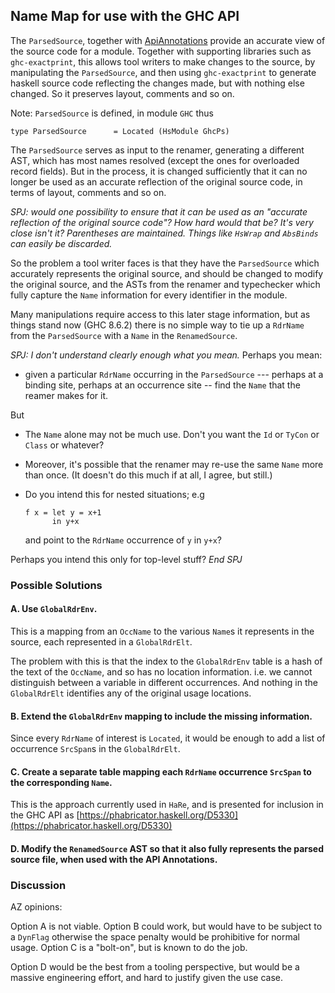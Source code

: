 ## Name Map for use with the GHC API


The `ParsedSource`, together with [ApiAnnotations](api-annotations) provide an accurate view of the source code for a module.  Together with supporting libraries such as `ghc-exactprint`, this allows tool writers to make changes to the source, by manipulating the `ParsedSource`, and then using `ghc-exactprint` to generate haskell source code reflecting the changes made, but with nothing else changed. So it preserves layout, comments and so on.


Note: `ParsedSource` is defined, in module `GHC` thus

```wiki
type ParsedSource      = Located (HsModule GhcPs)
```


The `ParsedSource` serves as input to the renamer, generating a different AST, which has most names resolved (except the ones for overloaded record fields).  But in the process, it is changed sufficiently that it can no longer be used as an accurate reflection of the original source code, in terms of layout, comments and so on.

*SPJ: would one possibility to ensure that it can be used as an "accurate reflection of the original source code"?   How hard would that be?  It's very close isn't it?  Parentheses are maintained.  Things like `HsWrap` and `AbsBinds` can easily be discarded.*


So the problem a tool writer faces is that they have the `ParsedSource` which accurately represents the original source, and should be changed to modify the original source, and the ASTs from the renamer and typechecker which fully capture the `Name` information for every identifier in the module.


Many manipulations require access to this later stage information, but as things stand now (GHC 8.6.2) there is no simple way to tie up a `RdrName` from the `ParsedSource` with a `Name` in the `RenamedSource`.

*SPJ: I don't understand clearly enough what you mean.*  Perhaps you mean: 

- given a particular `RdrName` occurring in the `ParsedSource`  --- perhaps at a binding site, perhaps at an occurrence site -- find the `Name` that the reamer makes for it.


But 

- The `Name` alone may not be much use.  Don't you want the `Id` or `TyCon` or `Class` or whatever?
- Moreover, it's possible that the renamer may re-use the same `Name` more than once.  (It doesn't do this much if at all, I agree, but still.)
- Do you intend this for nested situations; e.g

  ```wiki
  f x = let y = x+1
        in y+x
  ```

  and point to the `RdrName` occurrence of `y` in `y+x`?


Perhaps you intend this only for top-level stuff?
*End SPJ*

### Possible Solutions

#### A. Use `GlobalRdrEnv`.


This is a mapping from an `OccName` to the various `Name`s it represents in the source, each represented in a `GlobalRdrElt`.


The problem with this is that the index to the `GlobalRdrEnv` table is a hash of the text of the `OccName`, and so has no location information. i.e. we cannot distinguish between a variable in different occurrences. And nothing in the `GlobalRdrElt` identifies any of the original usage locations.

#### B. Extend the `GlobalRdrEnv` mapping to include the missing information.


Since every `RdrName` of interest is `Located`, it would be enough to add a list of occurrence `SrcSpan`s in the `GlobalRdrElt`.

#### C. Create a separate table mapping each `RdrName` occurrence `SrcSpan` to the corresponding `Name`.


This is the approach currently used in `HaRe`, and is presented for inclusion in the GHC API as [https://phabricator.haskell.org/D5330](https://phabricator.haskell.org/D5330)

#### D. Modify the `RenamedSource` AST so that it also fully represents the parsed source file, when used with the API Annotations.

### Discussion


AZ opinions:


Option A is not viable. Option B could work, but would have to be subject to a `DynFlag` otherwise the space penalty would be prohibitive for normal usage.
Option C is a "bolt-on", but is known to do the job.


Option D would be the best from a tooling perspective, but would be a massive engineering effort, and hard to justify given the use case.
 
